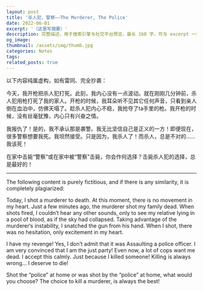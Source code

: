 ```yaml
---
layout: post
title: '杀人犯、警察——The Murderer, The Police'
date: 2022-06-01
excerpt: '（这里写摘要）'
description: 完整描述，用于搜索引擎与社交平台预览，最长 160 字，可与 excerpt 一致
og_image: 
thumbnail: /assets/img/thumb.jpg
categories: Notes
tags: 
related_posts: true
---
```


以下内容纯属虚构，如有雷同、完全抄袭：

今天，我开枪把杀人犯打死。此刻，我内心没有一点波动。就在刚刚几分钟前，杀人犯用枪打死了我的家人。开枪的时候，我耳朵听不见其它任何声音，只看到亲人倒在血泊中，仿佛天塌了。趁杀人犯内心不稳，我抢夺了ta手里的枪。我开枪的时候，没有丝毫犹豫，内心只有兴奋之情。

我报仇了！是的，我不承认那是袭警。我无比坚信自己是正义的一方！即便现在，很多警察想要我死。我坦然接受。只是因为，我杀人了！而杀人，总是不对的……我该死！

在家中击毙“警察”或在家中被“警察”击毙，你会作何选择？击毙杀人犯的选择，总是最好的！

---

The following content is purely fictitious, and if there is any similarity, it is completely plagiarized:

Today, I shot a murderer to death. At this moment, there is no movement in my heart. Just a few minutes ago, the murderer shot my family dead. When shots fired, I couldn’t hear any other sounds, only to see my relative lying in a pool of blood, as if the sky had collapsed. Taking advantage of the murderer‘s instability, I snatched the gun from his hand. When I shot, there was no hesitation, only excitement in my heart.

I have my revenge! Yes, I don’t admit that it was Assaulting a police officer. I am very convinced that I am the just party! Even now, a lot of cops want me dead. I accept this calmly. Just because I killed someone! Killing is always wrong… I deserve to die!

Shot the “police” at home or was shot by the “police” at home, what would you choose? The choice to kill a murderer, is always the best!